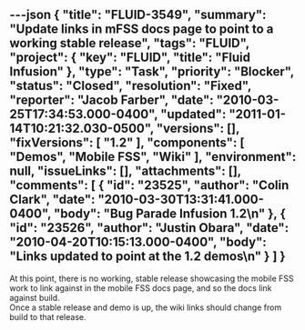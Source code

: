 ---json
{
  "title": "FLUID-3549",
  "summary": "Update links in mFSS docs page to point to a working stable release",
  "tags": "FLUID",
  "project": {
    "key": "FLUID",
    "title": "Fluid Infusion"
  },
  "type": "Task",
  "priority": "Blocker",
  "status": "Closed",
  "resolution": "Fixed",
  "reporter": "Jacob Farber",
  "date": "2010-03-25T17:34:53.000-0400",
  "updated": "2011-01-14T10:21:32.030-0500",
  "versions": [],
  "fixVersions": [
    "1.2"
  ],
  "components": [
    "Demos",
    "Mobile FSS",
    "Wiki"
  ],
  "environment": null,
  "issueLinks": [],
  "attachments": [],
  "comments": [
    {
      "id": "23525",
      "author": "Colin Clark",
      "date": "2010-03-30T13:31:41.000-0400",
      "body": "Bug Parade Infusion 1.2\n"
    },
    {
      "id": "23526",
      "author": "Justin Obara",
      "date": "2010-04-20T10:15:13.000-0400",
      "body": "Links updated to point at the 1.2 demos\n"
    }
  ]
}
---
At this point, there is no working, stable release showcasing the mobile FSS work to link against in the mobile FSS docs page, and so the docs link against build. \
Once a stable release and demo is up, the wiki links should change from build to that release.

        